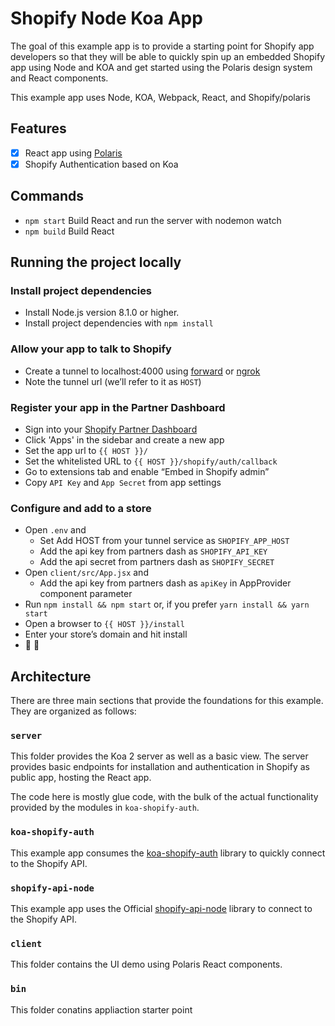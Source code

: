 
# Shopify Node Koa App

The goal of this example app is to provide a starting point for Shopify app developers so that they will be able to quickly spin up an embedded 
Shopify app using Node and KOA and get started using the Polaris design system and React components.

This example app uses Node, KOA, Webpack, React, and Shopify/polaris

## Features
- [x] React app using [Polaris](https://polaris.shopify.com/)
- [x] Shopify Authentication based on Koa

## Commands
- `npm start` Build React and run the server with nodemon watch
- `npm build` Build React

## Running the project locally

### Install project dependencies
- Install Node.js version 8.1.0 or higher.
- Install project dependencies with `npm install`

### Allow your app to talk to Shopify
- Create a tunnel to localhost:4000 using [forward](https://forwardhq.com/) or [ngrok](https://ngrok.com/)
- Note the tunnel url (we’ll refer to it as `HOST`)

### Register your app in the Partner Dashboard
- Sign into your [Shopify Partner Dashboard](https://partners.shopify.com/organizations)
- Click 'Apps' in the sidebar and create a new app
- Set the app url to `{{ HOST }}/`
- Set the whitelisted URL to `{{ HOST }}/shopify/auth/callback`
- Go to extensions tab and enable “Embed in Shopify admin”
- Copy `API Key` and `App Secret` from app settings

### Configure and add to a store
- Open `.env` and
  - Set Add HOST from your tunnel service as `SHOPIFY_APP_HOST`
  - Add the api key from partners dash as `SHOPIFY_API_KEY`
  - Add the api secret from partners dash as `SHOPIFY_SECRET`
- Open `client/src/App.jsx` and
   - Add the api key from partners dash as `apiKey` in AppProvider component parameter 
- Run `npm install && npm start` or, if you prefer `yarn install && yarn start`
- Open a browser to `{{ HOST }}/install`
- Enter your store’s domain and hit install
- 🚀 🎉

## Architecture

There are three main sections that provide the foundations for this example. They are organized as follows:

### `server`
This folder provides the Koa 2 server as well as a basic view.
The server provides basic endpoints for installation and authentication in Shopify as public app, hosting the React app.

The code here is mostly glue code, with the bulk of the actual functionality provided by the modules in `koa-shopify-auth`.

### `koa-shopify-auth`
This example app consumes the [koa-shopify-auth](https://github.com/Shopify/quilt/tree/master/packages/koa-shopify-auth) library to quickly connect to the Shopify API.

### `shopify-api-node`
This example app uses the Official [shopify-api-node](https://github.com/MONEI/Shopify-api-node) library to connect to the Shopify API.

### `client`
This folder contains the UI demo using Polaris React components.

### `bin`
This folder conatins appliaction starter point
